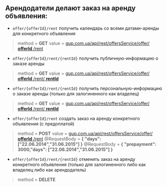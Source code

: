 
Арендодатели делают заказ на аренду объявления:
------------------

* `offer/{offerId}/rent` получить календарь со всеми датами-аренды для конкретного объявления
> method = **GET**
> value =  [gup.com.ua/api/rest/offersService/offer/ **offerId** /rent](http://gup.com.ua/api/rest/offersService/offer/{offerId}/rent)

* `offer/{offerId}/rent/{rentId}` получить публичную-информацию о заказе аренды
> method = **GET**
> value =  [gup.com.ua/api/rest/offersService/offer/ **offerId** /rent/ **rentId**](http://gup.com.ua/api/rest/offersService/offer/{offerId}/rent/{rentId})

* `offer/{offerId}/rent/{rentId}` получить персональную-информацию о заказе аренды (только для залогиненного как владелец)
> method = **GET**
> value =  [gup.com.ua/api/rest/offersService/offer/ **offerId** /rent/ **rentId**](http://gup.com.ua/api/rest/offersService/offer/{offerId}/rent/{rentId})

* `offer/{offerId}/rent` создать заказ на аренду конкретного объявления (с предоплатой)
> method = **POST**
> value =  [gup.com.ua/api/rest/offersService/offer/ **offerId** /rent](http://gup.com.ua/api/rest/offersService/offer/{offerId}/rent)
> @RequestBody = **{ "days": ["22.06.2014","31.06.2015"] }**
> @RequestBody = **{ "prepayment": 3000,"days": ["22.06.2014","31.06.2015"] }**

* `offer/{offerId}/rent/{rentId}` отменить заказ на аренду конкретного объявления (только для залогиненного либо как владелец либо как арендодатель)
> method = **DELETE**
